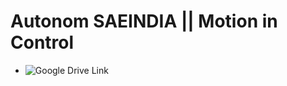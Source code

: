 # Autonom SAEINDIA || Motion in Control
- ![Google Drive Link](https://drive.google.com/drive/u/0/folders/1flT2XuPvNC1Jq7-v8WBpveIgeS0xKOeS)

